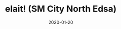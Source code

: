 ---
title: "elait! (SM City North Edsa)"
show_title_on_cover: false
date: "2020-01-20"
version: 2
volume: 2020
issue: 2
category: "Wordpress Posts"
synopsis: ""
url: ""
modes: [
    {mode_name: "Original", call_at: [0, 1, 2, 3, 4, 5, 6]}
]
---
